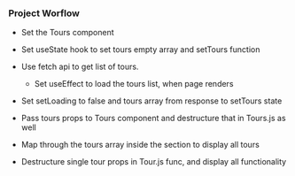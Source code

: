 ### Project Worflow

- Set the Tours component
- Set useState hook to set tours empty array and setTours function
- Use fetch api to get list of tours.

  - Set useEffect to load the tours list, when page renders

- Set setLoading to false and tours array from response to setTours state
- Pass tours props to Tours component and destructure that in Tours.js as well
- Map through the tours array inside the section to display all tours
- Destructure single tour props in Tour.js func, and display all functionality
